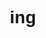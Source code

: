 # ing
<!DOCTYPE html>
<html lang="en">
<head>
    <meta charset="UTF-8">
    <meta name="viewport" content="width=device-width, initial-scale=1.0">
    <title>Health Effects of Smoking - Google Health Information</title>
    <link rel="stylesheet" href="https://cdnjs.cloudflare.com/ajax/libs/font-awesome/6.4.0/css/all.min.css">
    <style>
        * {
            margin: 0;
            padding: 0;
            box-sizing: border-box;
            font-family: 'Arial', sans-serif;
        }
        
        body {
            background-color: #ffffff;
            color: #333333;
            line-height: 1.6;
        }
        
        .container {
            max-width: 1000px;
            margin: 0 auto;
            padding: 20px;
        }
        
        header {
            padding: 20px 0;
            border-bottom: 1px solid #e8e8e8;
        }
        
        .search-bar {
            display: flex;
            align-items: center;
            margin-bottom: 30px;
        }
        
        .logo {
            font-size: 2.5rem;
            font-weight: bold;
            color: #0f9d58; /* Google green */
            margin-right: 15px;
        }
        
        .search-box {
            flex: 1;
            display: flex;
            align-items: center;
            border: 1px solid #e8e8e8;
            border-radius: 24px;
            padding: 10px 20px;
            box-shadow: 0 1px 3px rgba(0, 0, 0, 0.1);
        }
        
        .search-box input {
            flex: 1;
            border: none;
            outline: none;
            font-size: 16px;
            padding: 5px 10px;
        }
        
        .search-icon {
            color: #5f6368; /* Google gray */
            margin-right: 10px;
        }
        
        .mic-icon, .camera-icon {
            color: #0f9d58; /* Google green */
            margin-left: 15px;
        }
        
        .tabs {
            display: flex;
            margin-bottom: 20px;
            border-bottom: 1px solid #e8e8e8;
        }
        
        .tab {
            padding: 10px 15px;
            color: #5f6368;
            cursor: pointer;
        }
        
        .tab.active {
            color: #0f9d58;
            border-bottom: 3px solid #0f9d58;
        }
        
        .results-count {
            color: #5f6368;
            margin-bottom: 20px;
            font-size: 14px;
        }
        
        .info-card {
            background: #f8f9fa;
            border-radius: 8px;
            padding: 20px;
            margin-bottom: 30px;
            border: 1px solid #e8e8e8;
        }
        
        .info-card h2 {
            color: #0f9d58;
            margin-bottom: 15px;
            font-size: 24px;
        }
        
        .info-card p {
            margin-bottom: 15px;
            line-height: 1.6;
        }
        
        .effects-grid {
            display: grid;
            grid-template-columns: repeat(auto-fit, minmax(300px, 1fr));
            gap: 20px;
            margin: 30px 0;
        }
        
        .effect-card {
            background: white;
            border: 1px solid #e8e8e8;
            border-radius: 8px;
            padding: 20px;
            box-shadow: 0 1px 3px rgba(0, 0, 0, 0.1);
        }
        
        .effect-card h3 {
            color: #0f9d58;
            margin-bottom: 15px;
            display: flex;
            align-items: center;
        }
        
        .effect-icon {
            margin-right: 10px;
            font-size: 20px;
        }
        
        .stat-box {
            background: #0f9d58;
            color: white;
            padding: 25px;
            border-radius: 8px;
            margin: 30px 0;
            text-align: center;
        }
        
        .stat-number {
            font-size: 2.5rem;
            font-weight: bold;
            margin-bottom: 10px;
        }
        
        .resources {
            margin: 30px 0;
        }
        
        .resources h2 {
            color: #0f9d58;
            margin-bottom: 15px;
        }
        
        .resource-list {
            list-style-type: none;
        }
        
        .resource-list li {
            padding: 10px 0;
            border-bottom: 1px solid #e8e8e8;
        }
        
        .resource-list a {
            color: #0f9d58;
            text-decoration: none;
        }
        
        .resource-list a:hover {
            text-decoration: underline;
        }
        
        footer {
            margin-top: 50px;
            padding: 20px 0;
            border-top: 1px solid #e8e8e8;
            color: #5f6368;
            font-size: 14px;
        }
        
        .footer-links {
            display: flex;
            justify-content: space-between;
            margin-top: 15px;
        }
        
        .footer-links a {
            color: #5f6368;
            text-decoration: none;
            margin-right: 15px;
        }
        
        .footer-links a:hover {
            text-decoration: underline;
        }
        
        @media (max-width: 768px) {
            .effects-grid {
                grid-template-columns: 1fr;
            }
            
            .footer-links {
                flex-direction: column;
            }
        }
    </style>
</head>
<body>
    <div class="container">
        <header>
            <div class="search-bar">
                <div class="logo">G</div>
                <div class="search-box">
                    <i class="fas fa-search search-icon"></i>
                    <input type="text" value="health effects of smoking">
                    <i class="fas fa-microphone mic-icon"></i>
                    <i class="fas fa-camera camera-icon"></i>
                </div>
            </div>
            
            <div class="tabs">
                <div class="tab active">All</div>
                <div class="tab">News</div>
                <div class="tab">Images</div>
                <div class="tab">Videos</div>
                <div class="tab">Books</div>
                <div class="tab">More</div>
            </div>
        </header>
        
        <div class="results-count">About 128,000,000 results (0.38 seconds)</div>
        
        <div class="info-card">
            <h2>Health Effects of Smoking</h2>
            <p>Smoking harms nearly every organ of the body, causes many diseases, and reduces the health of smokers in general. Quitting smoking lowers your risk for smoking-related diseases and can add years to your life.</p>
            
            <div class="stat-box">
                <div class="stat-number">8 million+</div>
                <div class="stat-desc">deaths per year worldwide are caused by tobacco use</div>
            </div>
        </div>
        
        <div class="effects-grid">
            <div class="effect-card">
                <h3><i class="fas fa-lungs effect-icon"></i> Lung Damage</h3>
                <p>Smoking causes lung cancer, COPD, chronic bronchitis, and emphysema. It damages the airways and small air sacs in your lungs, making breathing difficult.</p>
            </div>
            
            <div class="effect-card">
                <h3><i class="fas fa-heart effect-icon"></i> Heart Disease</h3>
                <p>Smoking increases blood pressure, lowers exercise tolerance, and increases the risk of coronary heart disease, stroke, and peripheral vascular disease.</p>
            </div>
            
            <div class="effect-card">
                <h3><i class="fas fa-brain effect-icon"></i> Brain Damage</h3>
                <p>Smoking increases the risk of stroke by 2-4 times. It can reduce oxygen to the brain and increase the risk of cerebral aneurysms and vascular dementia.</p>
            </div>
            
            <div class="effect-card">
                <h3><i class="fas fa-teeth effect-icon"></i> Oral Health Problems</h3>
                <p>Smoking causes bad breath, tooth discoloration, inflammation of salivary glands, increased plaque buildup, gum disease, and oral cancer.</p>
            </div>
            
            <div class="effect-card">
                <h3><i class="fas fa-baby effect-icon"></i> Reproductive Issues</h3>
                <p>Smoking can cause infertility, preterm delivery, stillbirth, low birth weight, and sudden infant death syndrome (SIDS).</p>
            </div>
            
            <div class="effect-card">
                <h3><i class="fas fa-ban effect-icon"></i> Weakened Immune System</h3>
                <p>Smokers are more likely to have respiratory infections, colds, flu, and other illnesses. It also increases the risk of rheumatoid arthritis.</p>
            </div>
        </div>
        
        <div class="info-card">
            <h2>Chemicals in Cigarettes</h2>
            <p>There are more than 7,000 chemicals in tobacco smoke, including at least 70 known to cause cancer. Some of the most dangerous include:</p>
            <ul>
                <li>Nicotine - The addictive drug that keeps you smoking</li>
                <li>Tar - A sticky substance that coats the lungs</li>
                <li>Carbon Monoxide - Reduces oxygen in the blood</li>
                <li>Arsenic - Used in rat poison</li>
                <li>Formaldehyde - Used to preserve dead bodies</li>
                <li>Ammonia - A common household cleaner</li>
                <li>Acetone - Found in nail polish remover</li>
            </ul>
        </div>
        
        <div class="resources">
            <h2>Resources to Quit Smoking</h2>
            <ul class="resource-list">
                <li><a href="#">Smokefree.gov - Information and professional assistance to help quit smoking</a></li>
                <li><a href="#">CDC - Tips From Former Smokers</a></li>
                <li><a href="#">American Lung Association - Freedom From Smoking</a></li>
                <li><a href="#">Quitline - 1-800-QUIT-NOW (1-800-784-8669)</a></li>
                <li><a href="#">NIH - National Cancer Institute Smoking Quitline</a></li>
            </ul>
        </div>
        
        <footer>
            <div>United States | Based on your past activity - Use precise location - Learn more</div>
            <div class="footer-links">
                <div>
                    <a href="#">Help</a>
                    <a href="#">Send feedback</a>
                    <a href="#">Privacy</a>
                    <a href="#">Terms</a>
                </div>
            </div>
        </footer>
    </div>
</body>
</html>
